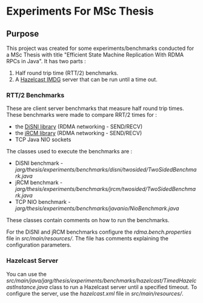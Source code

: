 # Experiments For MSc Thesis

## Purpose

This project was created for some experiments/benchmarks
conducted for a MSc Thesis with title 
"Efficient State Machine Replication With RDMA RPCs in Java".
It has two parts :

1. Half round trip time (RTT/2) benchmarks.
2. A [Hazelcast IMDG](https://github.com/JohnArg/hazelcast) server that can 
   be run until a time out.


### RTT/2 Benchmarks

These are client server benchmarks that measure half 
round trip times. These benchmarks were made to compare RRT/2 times for :
    
* the [DiSNI library](https://github.com/zrlio/disni) (RDMA networking - SEND/RECV)
* the [jRCM library](https://github.com/JohnArg/jrcm) (RDMA networking - SEND/RECV)
* TCP Java NIO sockets

The classes used to execute the benchmarks are :

* DiSNI benchmark - <i>jarg/thesis/experiments/benchmarks/disni/twosided/TwoSidedBenchmark.java</i>
* jRCM benchmark - <i>jarg/thesis/experiments/benchmarks/jrcm/twosided/TwoSidedBenchmark.java</i>
* TCP NIO benchmark - <i>jarg/thesis/experiments/benchmarks/javanio/NioBenchmark.java</i>

These classes contain comments on how to run the benchmarks.

For the DiSNI and jRCM benchmarks configure the <i>rdma.bench.properties</i>
file in <i>src/main/resources/</i>. The file has comments explaining the configuration
parameters.

### Hazelcast Server

You can use the 
<i>src/main/java/jarg/thesis/experiments/benchmarks/hazelcast/TimedHazelcastInstance.java</i>
class to run a Hazelcast server until a specified timeout.
To configure the server, use the <i>hazelcast.xml</i> file in <i>src/main/resources/</i>. 
